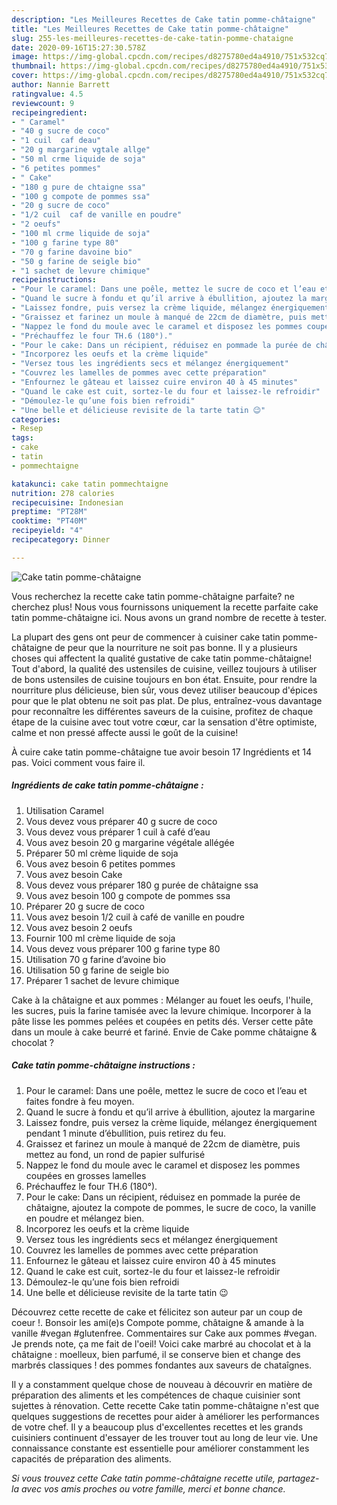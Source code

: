 ```yaml
---
description: "Les Meilleures Recettes de Cake tatin pomme-châtaigne"
title: "Les Meilleures Recettes de Cake tatin pomme-châtaigne"
slug: 255-les-meilleures-recettes-de-cake-tatin-pomme-chataigne
date: 2020-09-16T15:27:30.578Z
image: https://img-global.cpcdn.com/recipes/d8275780ed4a4910/751x532cq70/cake-tatin-pomme-chataigne-photo-principale-de-la-recette.jpg
thumbnail: https://img-global.cpcdn.com/recipes/d8275780ed4a4910/751x532cq70/cake-tatin-pomme-chataigne-photo-principale-de-la-recette.jpg
cover: https://img-global.cpcdn.com/recipes/d8275780ed4a4910/751x532cq70/cake-tatin-pomme-chataigne-photo-principale-de-la-recette.jpg
author: Nannie Barrett
ratingvalue: 4.5
reviewcount: 9
recipeingredient:
- " Caramel"
- "40 g sucre de coco"
- "1 cuil  caf deau"
- "20 g margarine vgtale allge"
- "50 ml crme liquide de soja"
- "6 petites pommes"
- " Cake"
- "180 g pure de chtaigne ssa"
- "100 g compote de pommes ssa"
- "20 g sucre de coco"
- "1/2 cuil  caf de vanille en poudre"
- "2 oeufs"
- "100 ml crme liquide de soja"
- "100 g farine type 80"
- "70 g farine davoine bio"
- "50 g farine de seigle bio"
- "1 sachet de levure chimique"
recipeinstructions:
- "Pour le caramel: Dans une poêle, mettez le sucre de coco et l’eau et faites fondre à feu moyen."
- "Quand le sucre à fondu et qu’il arrive à ébullition, ajoutez la margarine"
- "Laissez fondre, puis versez la crème liquide, mélangez énergiquement pendant 1 minute d’ébullition, puis retirez du feu."
- "Graissez et farinez un moule à manqué de 22cm de diamètre, puis mettez au fond, un rond de papier sulfurisé"
- "Nappez le fond du moule avec le caramel et disposez les pommes coupées en grosses lamelles"
- "Préchauffez le four TH.6 (180°)."
- "Pour le cake: Dans un récipient, réduisez en pommade la purée de châtaigne, ajoutez la compote de pommes, le sucre de coco, la vanille en poudre et mélangez bien."
- "Incorporez les oeufs et la crème liquide"
- "Versez tous les ingrédients secs et mélangez énergiquement"
- "Couvrez les lamelles de pommes avec cette préparation"
- "Enfournez le gâteau et laissez cuire environ 40 à 45 minutes"
- "Quand le cake est cuit, sortez-le du four et laissez-le refroidir"
- "Démoulez-le qu’une fois bien refroidi"
- "Une belle et délicieuse revisite de la tarte tatin 😉"
categories:
- Resep
tags:
- cake
- tatin
- pommechtaigne

katakunci: cake tatin pommechtaigne 
nutrition: 278 calories
recipecuisine: Indonesian
preptime: "PT28M"
cooktime: "PT40M"
recipeyield: "4"
recipecategory: Dinner

---
```



![Cake tatin pomme-châtaigne](https://img-global.cpcdn.com/recipes/d8275780ed4a4910/751x532cq70/cake-tatin-pomme-chataigne-photo-principale-de-la-recette.jpg)

Vous recherchez la recette cake tatin pomme-châtaigne parfaite? ne cherchez plus! Nous vous fournissons uniquement la recette parfaite cake tatin pomme-châtaigne ici. Nous avons un grand nombre de recette à tester.

La plupart des gens ont peur de commencer à cuisiner cake tatin pomme-châtaigne de peur que la nourriture ne soit pas bonne. Il y a plusieurs choses qui affectent la qualité gustative de cake tatin pomme-châtaigne! Tout d'abord, la qualité des ustensiles de cuisine, veillez toujours à utiliser de bons ustensiles de cuisine toujours en bon état. Ensuite, pour rendre la nourriture plus délicieuse, bien sûr, vous devez utiliser beaucoup d'épices pour que le plat obtenu ne soit pas plat. De plus, entraînez-vous davantage pour reconnaître les différentes saveurs de la cuisine, profitez de chaque étape de la cuisine avec tout votre cœur, car la sensation d'être optimiste, calme et non pressé affecte aussi le goût de la cuisine!

<!--inarticleads1-->

À cuire cake tatin pomme-châtaigne tue avoir besoin 17 Ingrédients et 14 pas. Voici comment vous faire il.

##### Ingrédients de cake tatin pomme-châtaigne :

1. Utilisation  Caramel
1. Vous devez vous préparer 40 g sucre de coco
1. Vous devez vous préparer 1 cuil à café d’eau
1. Vous avez besoin 20 g margarine végétale allégée
1. Préparer 50 ml crème liquide de soja
1. Vous avez besoin 6 petites pommes
1. Vous avez besoin  Cake
1. Vous devez vous préparer 180 g purée de châtaigne ssa
1. Vous avez besoin 100 g compote de pommes ssa
1. Préparer 20 g sucre de coco
1. Vous avez besoin 1/2 cuil à café de vanille en poudre
1. Vous avez besoin 2 oeufs
1. Fournir 100 ml crème liquide de soja
1. Vous devez vous préparer 100 g farine type 80
1. Utilisation 70 g farine d’avoine bio
1. Utilisation 50 g farine de seigle bio
1. Préparer 1 sachet de levure chimique


Cake à la châtaigne et aux pommes : Mélanger au fouet les oeufs, l&#39;huile, les sucres, puis la farine tamisée avec la levure chimique. Incorporer à la pâte lisse les pommes pelées et coupées en petits dés. Verser cette pâte dans un moule à cake beurré et fariné. Envie de Cake pomme châtaigne &amp; chocolat ? 

<!--inarticleads2-->

##### Cake tatin pomme-châtaigne instructions :

1. Pour le caramel: Dans une poêle, mettez le sucre de coco et l’eau et faites fondre à feu moyen.
1. Quand le sucre à fondu et qu’il arrive à ébullition, ajoutez la margarine
1. Laissez fondre, puis versez la crème liquide, mélangez énergiquement pendant 1 minute d’ébullition, puis retirez du feu.
1. Graissez et farinez un moule à manqué de 22cm de diamètre, puis mettez au fond, un rond de papier sulfurisé
1. Nappez le fond du moule avec le caramel et disposez les pommes coupées en grosses lamelles
1. Préchauffez le four TH.6 (180°).
1. Pour le cake: Dans un récipient, réduisez en pommade la purée de châtaigne, ajoutez la compote de pommes, le sucre de coco, la vanille en poudre et mélangez bien.
1. Incorporez les oeufs et la crème liquide
1. Versez tous les ingrédients secs et mélangez énergiquement
1. Couvrez les lamelles de pommes avec cette préparation
1. Enfournez le gâteau et laissez cuire environ 40 à 45 minutes
1. Quand le cake est cuit, sortez-le du four et laissez-le refroidir
1. Démoulez-le qu’une fois bien refroidi
1. Une belle et délicieuse revisite de la tarte tatin 😉


Découvrez cette recette de cake et félicitez son auteur par un coup de coeur !. Bonsoir les ami(e)s Compote pomme, châtaigne &amp; amande à la vanille #vegan #glutenfree. Commentaires sur Cake aux pommes #vegan. Je prends note, ça me fait de l&#39;oeil! Voici cake marbré au chocolat et à la châtaigne : moelleux, bien parfumé, il se conserve bien et change des marbrés classiques ! des pommes fondantes aux saveurs de chataîgnes. 

<!--inarticleads1-->

<p>
Il y a constamment quelque chose de nouveau à découvrir en matière de préparation des aliments et les compétences de chaque cuisinier sont sujettes à rénovation. Cette recette Cake tatin pomme-châtaigne n'est que quelques suggestions de recettes pour aider à améliorer les performances de votre chef. Il y a beaucoup plus d'excellentes recettes et les grands cuisiniers continuent d'essayer de les trouver tout au long de leur vie. Une connaissance constante est essentielle pour améliorer constamment les capacités de préparation des aliments.
</p>

<p>
<i>Si vous trouvez cette Cake tatin pomme-châtaigne recette utile, partagez-la avec vos amis proches ou votre famille, merci et bonne chance.</i>
</p>

